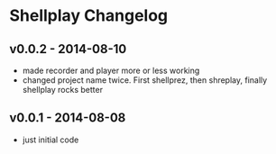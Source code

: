 Shellplay Changelog
=========================

v0.0.2 - 2014-08-10
---------------

- made recorder and player more or less working
- changed project name twice. First shellprez, then shreplay, finally shellplay rocks better

v0.0.1 - 2014-08-08
------------------

- just initial code
